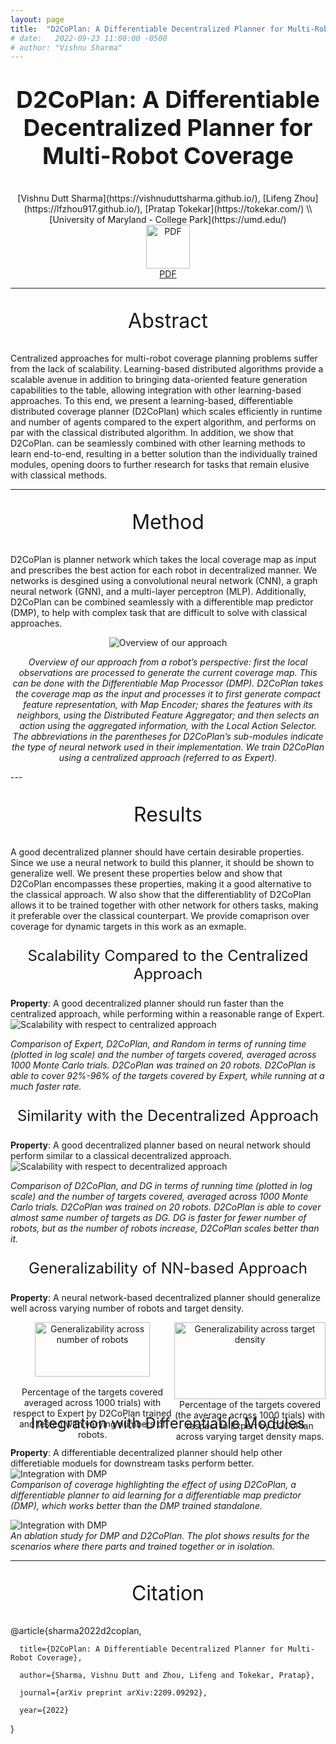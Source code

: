 ```yaml
---
layout: page
title:  "D2CoPlan: A Differentiable Decentralized Planner for Multi-Robot Coverage"
# date:   2022-09-23 11:00:00 -0500
# author: "Vishnu Sharma"
---
```

<p align="center" style="font-size:28pt"><strong>D2CoPlan: A Differentiable Decentralized Planner for Multi-Robot Coverage</strong></p>

<div align="center" markdown="1" style="justify-content:space-between;">
[Vishnu Dutt Sharma](https://vishnuduttsharma.github.io/), [Lifeng Zhou](https://lfzhou917.github.io/), [Pratap Tokekar](https://tokekar.com/) \\
[University of Maryland - College Park](https://umd.edu/)
</div>

<div align="center" style="justify-content:space-between;"> 
<a href="https://arxiv.org/pdf/2209.09292.pdf">
<img src="../img/projects/d2coplan_icon.png" style="width: 70px;" alt="PDF"/>
</a>
<br/>
<a href="https://arxiv.org/pdf/2209.09292.pdf">PDF</a>
</div>

---

<center>
<p style="font-size:24pt">Abstract</p>
</center>

Centralized approaches for multi-robot coverage planning problems suffer from the lack of scalability. Learning-based distributed algorithms provide a scalable avenue in addition to bringing data-oriented feature generation capabilities to the table, allowing integration with other learning-based approaches. To this end, we present a learning-based, differentiable distributed coverage planner (D2CoPlan) which scales efficiently in runtime and number of agents compared to the expert algorithm, and performs on par with the classical distributed algorithm. In addition, we show that D2CoPlan. can be seamlessly combined with other learning methods to learn end-to-end, resulting in a better solution than the individually trained modules, opening doors to further research for tasks that remain elusive with classical methods.

---

<center>
<p style="font-size:24pt">Method</p>
</center>

D2CoPlan is planner network which takes the local coverage map as input and prescribes the best action for each robot in decentralized manner. We networks is desgined using a convolutional neural network (CNN), a graph neural network (GNN), and a multi-layer perceptron (MLP). Additionally, D2CoPlan can be combined seamlessly with a differentible map predictor (DMP), to help with complex task that are difficult to solve with classical approaches.

<div align="center"  markdown="1" style="justify-content:space-between;">
<img src="../img/projects/d2coplan_overview_v2.png" alt="Overview of our approach"/> 

*Overview of our approach from a robot’s perspective: first the local observations are processed to generate the current coverage map. This can be done with the Differentiable Map Processor (DMP). D2CoPlan takes the coverage map as the input and processes it to first generate compact feature representation, with Map Encoder; shares the features with its neighbors, using the Distributed Feature Aggregator; and then selects an action using the aggregated information, with the Local Action Selector. The abbreviations in the parentheses for D2CoPlan’s sub-modules indicate the type of neural network used in their implementation. We train D2CoPlan using a centralized approach (referred to as Expert).*
</div>
---

<center>
<p style="font-size:24pt">Results</p>
</center>

A good decentralized planner should have certain desirable properties. Since we use a neural network to build this planner, it should be shown to generalize well. We present these properties below and show that D2CoPlan encompasses these properties, making it a good alternative to the classical approach. W also show that the differentiablity of D2CoPlan allows it to be trained together with other network for others tasks, making it preferable over the classical counterpart. We provide comaprison over coverage for dynamic targets in this work as an exmaple.

<center>
<p style="font-size:18pt">Scalability Compared to the Centralized Approach</p>
</center>
  
**Property**: A good decentralized planner should run faster than the centralized approach, while performing within a reasonable range of Expert. 
![Scalability with respect to centralized approach](/img/projects/d2coplan_scaling.png)
 

<i>Comparison of Expert, D2CoPlan, and Random in terms of running time (plotted in log scale) and the number of targets covered, averaged across 1000 Monte Carlo trials. D2CoPlan was trained on 20 robots. D2CoPlan is able to cover 92%-96% of the targets covered by Expert, while running at a much faster rate.</i>

<center>
<p style="font-size:18pt">Similarity with the Decentralized Approach</p>
</center>

**Property**: A good decentralized planner based on neural network should perform similar to a classical decentralized approach.  
![Scalability with respect to decentralized approach](/img/projects/d2coplan_dg.png)

<i>Comparison of D2CoPlan, and DG in terms of running time (plotted in log scale) and the number of targets covered, averaged across 1000 Monte Carlo trials. D2CoPlan was trained on 20 robots. D2CoPlan is able to cover almost same number of targets as DG. DG is faster for fewer number of robots, but as the number of robots increase, D2CoPlan scales better than it.</i>
  

<center>
<p style="font-size:18pt">Generalizability of NN-based Approach</p>
</center>

**Property**: A neural network-based decentralized planner should generalize well across varying number of robots and target density.  
<div style="justify-content:space-between;display:flex">
<div align="center" width="40%">
<img src="../img/projects/d2copln_generalization.png" style="width: 84%;" alt="Generalizability across number of robots"/> 
<br/>
Percentage of the targets covered averaged across 1000 trials) with respect to Expert by D2CoPlan trained and tested with varying numbers of robots.
</div>

<div align="center" width="40%">
  <img src="../img/projects/d2coplan_density.png" style="width: 100%;" alt="Generalizability across target density"/> 
  <br/>
Percentage of the targets covered (the average across 1000 trials) with respect to Expert by D2CoPlan across varying target density maps.
</div>
</div>
  

<center>
<p style="font-size:18pt">Integration with Differentiable Modules</p>
</center>
  
**Property**: A differentiable decentralized planner should help other differetiable moduels for downstream tasks perform better. 
![Integration with DMP](/img/projects/d2coplan_dmp_dg.png)
<br/>
<i>
Comparison of coverage highlighting the effect of using D2CoPlan, a differentiable planner to aid learning for a differentiable map predictor (DMP), which works better than the DMP trained standalone.
</i> 

![Integration with DMP](/img/projects/d2coplan_dmp.png)
<br/>
<i>
An ablation study for DMP and D2CoPlan. The plot shows results for the scenarios where there parts and trained together or in isolation. 
</i>

---


<center>
<p style="font-size:24pt">Citation</p>
</center>
	@article{sharma2022d2coplan,
	
	  title={D2CoPlan: A Differentiable Decentralized Planner for Multi-Robot Coverage},
	  
	  author={Sharma, Vishnu Dutt and Zhou, Lifeng and Tokekar, Pratap},
	  
	  journal={arXiv preprint arXiv:2209.09292},
	  
	  year={2022}
}
  
